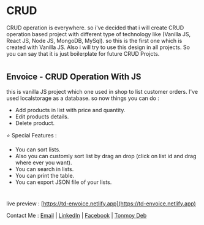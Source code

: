 # CRUD

CRUD operation is everywhere. so i've decided that i will create CRUD operation based project with different type of technology like (Vanilla JS, React JS, Node JS, MongoDB, MySql). so this is the first one which is created with Vanilla JS. Also i will try to use this design in all projects. So you can say that it is just boilerplate for future CRUD Projcts.

#

## Envoice - CRUD Operation With JS

this is vanilla JS project which one used in shop to list customer orders. I've used localstorage as a database. so now things you can do :

-   Add products in list with price and quantity.
-   Edit products details.
-   Delete product.

:star: Special Features :

-   You can sort lists.
-   Also you can customly sort list by drag an drop (click on list id and drag where ever you want).
-   You can search in lists.
-   You can print the table.
-   You can export JSON file of your lists.

#

live preview : [https://td-envoice.netlify.app](https://td-envoice.netlify.app)

Contact Me : [Email](mailto:tonmoydeb404@gmail.com) | [LinkedIn](https://linkedin.com/in/tonmoydeb) | [Facebook](https://facebook.com/tonmoydeb) | [Tonmoy Deb](https://tonmoydeb.blogspot.com)
